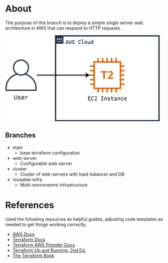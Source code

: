 # About
The purpose of this branch is to deploy a simple single server web architecture in AWS that can respond to HTTP requests.

![Single Server Architecture](/diagrams/AWS_Single-Server.png)

## Branches
* main
    * base terraform configuration
* web-server
    * Configurable web-server
* cluster
    * Cluster of web-servers with load-balancer and DB
* reusable-infra
    * Multi-environemnt infrastructure

# References
Used the following resources as helpful guides, adjusting code templates as needed to get things working correctly.

* [AWS Docs](https://docs.aws.amazon.com/)
* [Terraform Docs](https://www.terraform.io/docs/index.html)
* [Terraform AWS Provider Docs](https://registry.terraform.io/providers/hashicorp/aws/latest/docs)
* [Terraform Up and Running, 2nd Ed.](https://www.oreilly.com/library/view/terraform-up/9781492046899/)
* [The Terraform Book](https://terraformbook.com/)
